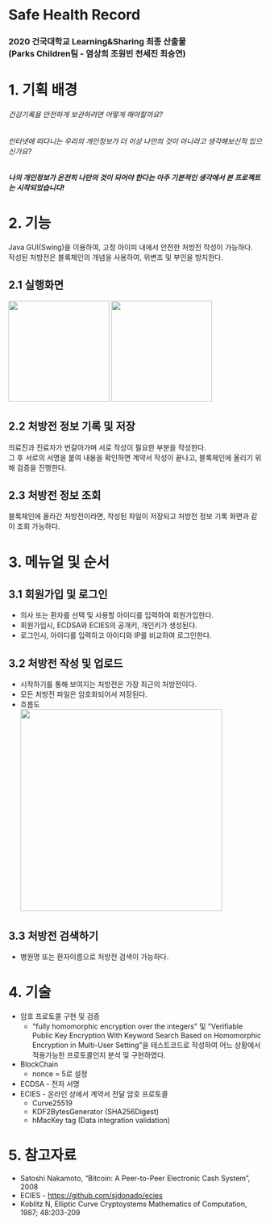 # Safe Health Record

### 2020 건국대학교 Learning&Sharing 최종 산출물<br>(Parks Children팀 - 염상희 조원빈 천세진 최승연)

# 1. 기획 배경
###### 건강기록을 안전하게 보관하려면 어떻게 해야할까요?
###### 인터넷에 떠다니는 우리의 개인정보가 더 이상 나만의 것이 아니라고 생각해보신적 있으신가요?

##### 나의 개인정보가 온전히 나만의 것이 되어야 한다는 아주 기본적인 생각에서 본 프로젝트는 시작되었습니다!

# 2. 기능
Java GUI(Swing)을 이용하여, 고정 아이피 내에서 안전한 처방전 작성이 가능하다.
<br>작성된 처방전은 블록체인의 개념을 사용하여, 위변조 및 부인을 방지한다.
## 2.1 실행화면
<div>
<img src = "https://user-images.githubusercontent.com/39792772/86442075-2ab4ac00-bd48-11ea-9c8e-e8691345c446.JPG" width="200px"></img>
<img src = "https://user-images.githubusercontent.com/39792772/86441058-9138ca80-bd46-11ea-9fbb-f76c6ff39926.JPG" width="200px"></img>
</div>

## 2.2 처방전 정보 기록 및 저장
의료진과 진료자가 번갈아가며 서로 작성이 필요한 부분을 작성한다.
<br> 그 후 서로의 서명을 붙여 내용을 확인하면 계약서 작성이 끝나고, 블록체인에 올리기 위해 검증을 진행한다.
## 2.3 처방전 정보 조회
블록체인에 올라간 처방전이라면, 작성된 파일이 저장되고 처방전 정보 기록 화면과 같이 조회 가능하다.

# 3. 메뉴얼 및 순서
## 3.1 회원가입 및 로그인
- 의사 또는 환자를 선택 및 사용할 아이디를 입력하여 회원가입한다.
- 회원가입시, ECDSA와 ECIES의 공개키, 개인키가 생성된다.
- 로그인시, 아이디를 입력하고 아이디와 IP를 비교하여 로그인한다.
## 3.2 처방전 작성 및 업로드
- 시작하기를 통해 보여지는 처방전은 가장 최근의 처방전이다.
- 모든 처방전 파일은 암호화되어서 저장된다.
- 흐름도
<br><img src = "https://user-images.githubusercontent.com/39792772/86505896-fce16d00-be04-11ea-9ebb-e9be728e43b7.png" width = "400px" ></img>
## 3.3 처방전 검색하기
- 병원명 또는 환자이름으로 처방전 검색이 가능하다.

# 4. 기술
* 암호 프로토콜 구현 및 검증
  * "fully homomorphic encryption over the integers" 및 "Verifiable Public Key Encryption With Keyword Search Based on Homomorphic Encryption in Multi-User Setting"을 테스트코드로 작성하여 어느 상황에서 적용가능한 프로토콜인지 분석 및 구현하였다.
* BlockChain
  * nonce = 5로 설정
* ECDSA - 전자 서명
* ECIES - 온라인 상에서 계약서 전달 암호 프로토콜
  * Curve25519
  * KDF2BytesGenerator (SHA256Digest)
  * hMacKey tag (Data integration validation)

# 5. 참고자료
* Satoshi Nakamoto, “Bitcoin: A Peer-to-Peer Electronic Cash System”, 2008
* ECIES - https://github.com/sjdonado/ecies
* Koblitz N, Elliptic Curve Cryptoystems Mathematics of Computation, 1987; 48:203-209
